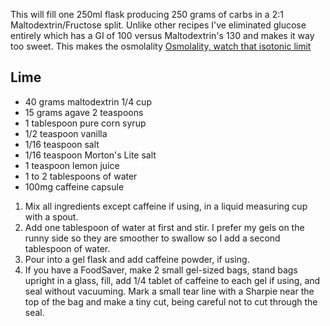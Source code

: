 This will fill one 250ml flask producing 250 grams of carbs in a 2:1 Maltodextrin/Fructose split. Unlike other recipes I've eliminated glucose entirely which has a GI of 100 versus Maltodextrin's 130 and makes it way too sweet. This makes the osmolality [Osmolality, watch that isotonic limit](Osmolality,%20watch%20that%20isotonic%20limit.md)
## Lime

- 40 grams maltodextrin 1/4 cup
- 15 grams agave 2 teaspoons
- 1 tablespoon pure corn syrup
- 1/2 teaspoon vanilla
- 1/16 teaspoon salt
- 1/16 teaspoon Morton's Lite salt
- 1 teaspoon lemon juice
- 1 to 2 tablespoons of water
- 100mg caffeine capsule

1. Mix all ingredients except caffeine if using, in a liquid measuring cup with a spout.
2. Add one tablespoon of water at first and stir. I prefer my gels on the runny side so they are smoother to swallow so I add a second tablespoon of water.
3. Pour into a gel flask and add caffeine powder, if using.
4. If you have a FoodSaver, make 2 small gel-sized bags, stand bags upright in a glass, fill, add 1/4 tablet of caffeine to each gel if using, and seal without vacuuming. Mark a small tear line with a Sharpie near the top of the bag and make a tiny cut, being careful not to cut through the seal.